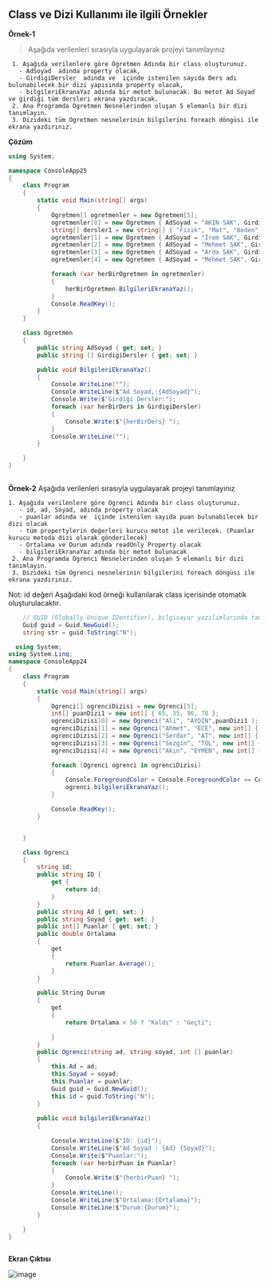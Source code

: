 ## Class ve Dizi Kullanımı ile ilgili Örnekler ##

**Örnek-1**
> Aşağıda verilenleri sırasıyla uygulayarak projeyi  tanımlayınız

     1. Aşağıda verilenlere göre Ogretmen Adında bir class oluşturunuz.
       - AdSoyad  adında property olacak,
       - GirdigiDersler  adında ve  içinde istenilen sayıda Ders adı bulunabilecek bir dizi yapısında property olacak,
       - bilgileriEkranaYaz adında bir metot bulunacak. Bu metot Ad Soyad ve girdiği tüm dersleri ekrana yazdıracak.
     2. Ana Programda Ogretmen Nesnelerinden oluşan 5 elemanlı bir dizi tanımlayın.
     3. Dizideki tüm Ogretmen nesnelerinin bilgilerini foreach döngüsi ile ekrana yazdırınız.
     
     
**Çözüm**

```csharp
using System;

namespace ConsoleApp25
{
    class Program
    {
        static void Main(string[] args)
        {
            Ogretmen[] ogretmenler = new Ogretmen[5];
            ogretmenler[0] = new Ogretmen { AdSoyad = "AKIN SAK", GirdigiDersler = new string[] { "Kimya", "Matematik" } };
            string[] dersler1 = new string[] { "Fizik", "Mat", "Beden" };
            ogretmenler[1] = new Ogretmen { AdSoyad = "İrem SAK", GirdigiDersler = dersler1 };
            ogretmenler[2] = new Ogretmen { AdSoyad = "Mehmet SAK", GirdigiDersler = new string[] { "Fizik", "Matematik" } };
            ogretmenler[3] = new Ogretmen { AdSoyad = "Arda SAK", GirdigiDersler = new string[] { "Fizik", "Matematik","Kimya" } };
            ogretmenler[4] = new Ogretmen { AdSoyad = "Mehmet SAK", GirdigiDersler = new string[] { "Fizik", "Mat","Bil.","Tarih" } };

            foreach (var herBirOgretmen in ogretmenler)
            {
                herBirOgretmen.BilgileriEkranaYaz();
            }
            Console.ReadKey();
        }
    }

    class Ogretmen
    {
        public string AdSoyad { get; set; }
        public string [] GirdigiDersler { get; set; }

        public void BilgileriEkranaYaz()
        {
            Console.WriteLine("");
            Console.WriteLine($"Ad Soyad,:{AdSoyad}");
            Console.Write($"Girdiği Dersler:");
            foreach (var herBirDers in GirdigiDersler)
            {
                Console.Write($"{herBirDers} ");
            }
            Console.WriteLine("");
        }

    }
}
   
```
     
**Örnek-2**
Aşağıda verilenleri sırasıyla uygulayarak projeyi  tanımlayınız

    1. Aşağıda verilenlere göre Ogrenci Adında bir class oluşturunuz.
       - id, ad, Soyad, adında property olacak
       - puanlar adında ve  içinde istenilen sayıda puan bulunabilecek bir dizi olacak
       - tüm propertylerin değerleri kurucu metot ile verilecek. (Puanlar kurucu metoda dizi olarak gönderilecek)
       - Ortalama ve Durum adında readOnly Property olacak
       - bilgileriEkranaYaz adında bir metot bulunacak
     2. Ana Programda Ogrenci Nesnelerinden oluşan 5 elemanlı bir dizi tanımlayın.
     3. Dizideki tüm Ogrenci nesnelerinin bilgilerini foreach döngüsi ile ekrana yazdırınız.

Not: id değeri Aşağıdaki kod örneği kullanılarak class içerisinde otomatik oluşturulacaktır.

```csharp
    // GUID (Globally Unique IDentifier), bilgisayar yazılımlarında tanımlayıcı olarak kullanılan benzersiz bir referans numarasıdır. 
    Guid guid = Guid.NewGuid();
    string str = guid.ToString("N");
```

```csharp
  using System;
using System.Linq;
namespace ConsoleApp24
{
    class Program
    {
        static void Main(string[] args)
        {
            Ogrenci[] ogrenciDizisi = new Ogrenci[5];
            int[] puanDizi1 = new int[] { 65, 35, 96, 78 };
            ogrenciDizisi[0] = new Ogrenci("Ali", "AYDIN",puanDizi1 );
            ogrenciDizisi[1] = new Ogrenci("Ahmet", "ECE", new int[] { 20, 35, 96, 78,15 });
            ogrenciDizisi[2] = new Ogrenci("Serdar", "AT", new int[] { 65,  78, 96 });
            ogrenciDizisi[3] = new Ogrenci("Sezgin", "TOL", new int[] { 65, 35, 96, 78, 96,52});
            ogrenciDizisi[4] = new Ogrenci("Akın", "EYMEN", new int[] { 78, 96 });

            foreach (Ogrenci ogrenci in ogrenciDizisi)
            {
                Console.ForegroundColor = Console.ForegroundColor == ConsoleColor.White? ConsoleColor.Red : ConsoleColor.White;
                ogrenci.bilgileriEkranaYaz();
            }

            Console.ReadKey();
        }


    }

    class Ogrenci
    {
        string id;
        public string ID { 
            get {
                return id;
            }
        }
        public string Ad { get; set; }
        public string Soyad { get; set; }
        public int[] Puanlar { get; set; }
        public double Ortalama
        {
            get
            {
                return Puanlar.Average();
            }
        }

        public String Durum
        {
            get
            {
                return Ortalama < 50 ? "Kaldı" : "Geçti";

            }
        }
        public Ogrenci(string ad, string soyad, int [] puanlar)
        {
            this.Ad = ad;
            this.Soyad = soyad;
            this.Puanlar = puanlar;
            Guid guid = Guid.NewGuid();
            this.id = guid.ToString("N");
        }
        
        public void bilgileriEkranaYaz()
        {
            
            Console.WriteLine($"ID: {id}");
            Console.WriteLine($"Ad Soyad : {Ad} {Soyad}");
            Console.Write($"Puanlar:");
            foreach (var herbirPuan in Puanlar)
            {
                Console.Write($"{herbirPuan} ");
            }
            Console.WriteLine();
            Console.WriteLine($"Ortalama:{Ortalama}");
            Console.WriteLine($"Durum:{Durum}");
        }

    }
}



```

**Ekran Çıktısı**

![image](https://user-images.githubusercontent.com/28144917/147231239-00c238f0-59d9-44e0-a516-102ba75abe29.png)
